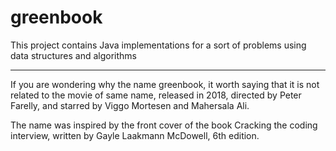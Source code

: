 # greenbook

This project contains Java implementations for a sort of problems using data structures and algorithms

---

If you are wondering why the name greenbook, it worth saying that it is not related to the movie of same name, released in 2018, directed by Peter Farelly, and starred by Viggo Mortesen and Mahersala Ali.

The name was inspired by the front cover of the book Cracking the coding interview, written by Gayle Laakmann McDowell, 6th edition.